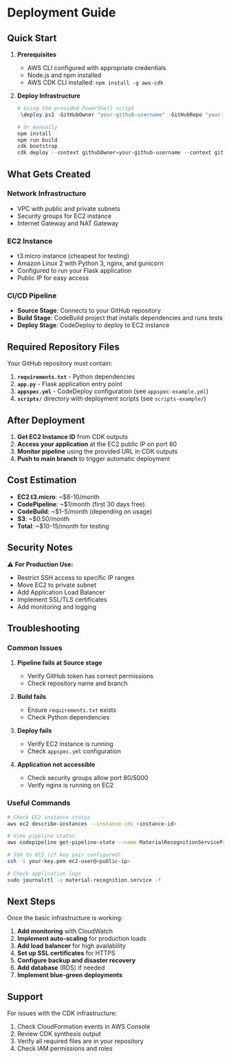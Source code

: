 # Deployment Guide

## Quick Start

1. **Prerequisites**
   - AWS CLI configured with appropriate credentials
   - Node.js and npm installed
   - AWS CDK CLI installed: `npm install -g aws-cdk`

2. **Deploy Infrastructure**
   ```powershell
   # Using the provided PowerShell script
   .\deploy.ps1 -GitHubOwner "your-github-username" -GitHubRepo "your-repo-name"
   
   # Or manually
   npm install
   npm run build
   cdk bootstrap
   cdk deploy --context githubOwner=your-github-username --context githubRepo=your-repo-name
   ```

## What Gets Created

### Network Infrastructure
- VPC with public and private subnets
- Security groups for EC2 instance
- Internet Gateway and NAT Gateway

### EC2 Instance
- t3.micro instance (cheapest for testing)
- Amazon Linux 2 with Python 3, nginx, and gunicorn
- Configured to run your Flask application
- Public IP for easy access

### CI/CD Pipeline
- **Source Stage**: Connects to your GitHub repository
- **Build Stage**: CodeBuild project that installs dependencies and runs tests
- **Deploy Stage**: CodeDeploy to deploy to EC2 instance

## Required Repository Files

Your GitHub repository must contain:

1. **`requirements.txt`** - Python dependencies
2. **`app.py`** - Flask application entry point
3. **`appspec.yml`** - CodeDeploy configuration (see `appspec-example.yml`)
4. **`scripts/`** directory with deployment scripts (see `scripts-example/`)

## After Deployment

1. **Get EC2 Instance ID** from CDK outputs
2. **Access your application** at the EC2 public IP on port 80
3. **Monitor pipeline** using the provided URL in CDK outputs
4. **Push to main branch** to trigger automatic deployment

## Cost Estimation

- **EC2 t3.micro**: ~$8-10/month
- **CodePipeline**: ~$1/month (first 30 days free)
- **CodeBuild**: ~$1-5/month (depending on usage)
- **S3**: ~$0.50/month
- **Total**: ~$10-15/month for testing

## Security Notes

⚠️ **For Production Use:**
- Restrict SSH access to specific IP ranges
- Move EC2 to private subnet
- Add Application Load Balancer
- Implement SSL/TLS certificates
- Add monitoring and logging

## Troubleshooting

### Common Issues

1. **Pipeline fails at Source stage**
   - Verify GitHub token has correct permissions
   - Check repository name and branch

2. **Build fails**
   - Ensure `requirements.txt` exists
   - Check Python dependencies

3. **Deploy fails**
   - Verify EC2 instance is running
   - Check `appspec.yml` configuration

4. **Application not accessible**
   - Check security groups allow port 80/5000
   - Verify nginx is running on EC2

### Useful Commands

```bash
# Check EC2 instance status
aws ec2 describe-instances --instance-ids <instance-id>

# View pipeline status
aws codepipeline get-pipeline-state --name MaterialRecognitionServicePipeline

# SSH to EC2 (if key pair configured)
ssh -i your-key.pem ec2-user@<public-ip>

# Check application logs
sudo journalctl -u material-recognition.service -f
```

## Next Steps

Once the basic infrastructure is working:

1. **Add monitoring** with CloudWatch
2. **Implement auto-scaling** for production loads
3. **Add load balancer** for high availability
4. **Set up SSL certificates** for HTTPS
5. **Configure backup and disaster recovery**
6. **Add database** (RDS) if needed
7. **Implement blue-green deployments**

## Support

For issues with the CDK infrastructure:
1. Check CloudFormation events in AWS Console
2. Review CDK synthesis output
3. Verify all required files are in your repository
4. Check IAM permissions and roles
